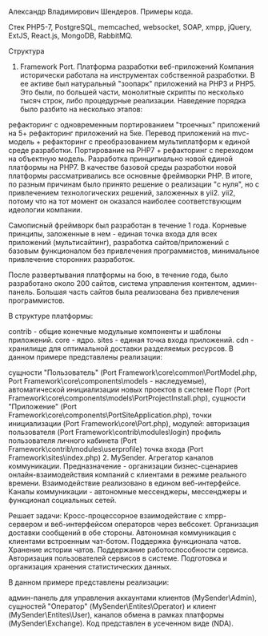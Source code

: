 Александр Владимирович Шендеров. Примеры кода.

Стек
PHP5-7, PostgreSQL, memcached, websocket, SOAP, xmpp, jQuery, ExtJS, React.js, MongoDB, RabbitMQ.

Структура
1. Framework Port. Платформа разработки веб-приложений
Компания исторически работала на инструментах собственной разработки. В ее активе был натуральный "зоопарк" приложений на PHP3 и PHP5. Это были, по большей части, монолитные скрипты по несколько тысяч строк, либо процедурные реализации. Наведение порядка было разбито на несколько этапов:

рефакторинг с одновременным портированием "троечных" приложений на 5+
рефакторинг приложений на 5ке.
Перевод приложений на mvc-модель + рефакторинг с преобразованием мультиплатформ к единой среде разработки.
Портирование на PHP7 + рефакторинг с переходом на объектную модель.
Разработка принципиально новой единой платформы на PHP7.
В качестве базовой среды разработки новой платформы рассматривались все основные фреймворки PHP. В итоге, по разным причинам было принято решение о реализации "с нуля", но с привлечением технологических решений, заложенных в yii2. yii2, потому что на тот момент он оказался наиболее соответствующим идеологии компании.

Самописный фреймворк был разработан в течение 1 года. Корневые принципы, заложенные в нем - единая точка входа для всех приложений (мультисайтинг), разработка сайтов/приложений с базовым функционалом без привлечения программистов, минимальное привлечение сторонних разработок.

После развертывания платформы на бою, в течение года, было разработано около 200 сайтов, система управления контентом, админ-панель. Большая часть сайтов была реализована без привлечения программистов.

В структуре платформы:

contrib - общие конечные модульные компоненты и шаблоны приложений.
core - ядро.
sites - единая точка входа приложений.
cdn - хранилище для оптимальной доставки разделяемых ресурсов.
В данном примере представлены реализации:

сущности "Пользователь" (Port Framework\core\common\PortModel.php, Port Framework\core\components\models - наследуемые),
автоматической инициализации новых проектов в системе Порт (Port Framework\core\components\models\PortProjectInstall.php),
сущности "Приложение" (Port Framework\core\components\PortSiteApplication.php),
точки инициализации (Port Framework\core\Port.php),
модулей:
авторизация пользователя (Port Framework\contrib\modules\login)
профиль пользователя личного кабинета (Port Framework\contrib\modules\userprofile)
точка входа (Port Framework\sites\index.php)
2. MySender. Агрегатор каналов коммуникации.
Предназначение - организации бизнес-сценариев онлайн-взаимодействия компаний с клиентами в режиме реального времени. Взаимодействие реализовано в едином веб-интерфейсе. Каналы коммуникации - автономные мессенджеры, мессенджеры и функционал социальных сетей.

Решает задачи: Кросс-процессорное взаимодействие с xmpp-сервером и веб-интерфейсом операторов через вебсокет. Организация доставки сообщений в обе стороны. Автономная коммуникация с клиентами встроенным чат-ботом. Поддержка функционала чатов. Хранение истории чатов. Поддержание работоспособности сервиса. Авторизация пользователей сервисов в системе. Подготовка и организация хранения статистических данных.

В данном примере представлены реализации:

админ-панель для управления аккаунтами клиентов (MySender\Admin),
сущностей "Оператор" (MySender\Entites\Operator) и клиент (MySender\Entites\User),
каналов обмена в рамках платформы (MySender\Exchange).
Код представлен в усеченном виде (NDA).
